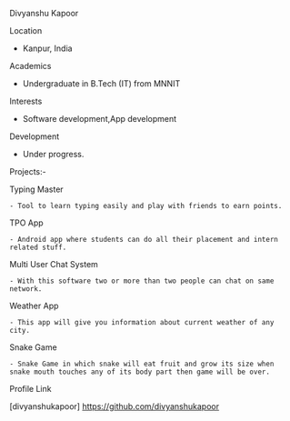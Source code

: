 Divyanshu Kapoor

Location

  - Kanpur, India

Academics

  - Undergraduate in B.Tech (IT) from MNNIT

Interests

  - Software development,App development

Development

  - Under progress. 

Projects:-

Typing Master 

    - Tool to learn typing easily and play with friends to earn points.
    
TPO App

    - Android app where students can do all their placement and intern related stuff.
    
Multi User Chat System

    - With this software two or more than two people can chat on same network.
    
Weather App

    - This app will give you information about current weather of any city.
    
Snake Game

    - Snake Game in which snake will eat fruit and grow its size when snake mouth touches any of its body part then game will be over.
    
Profile Link

[divyanshukapoor] https://github.com/divyanshukapoor

